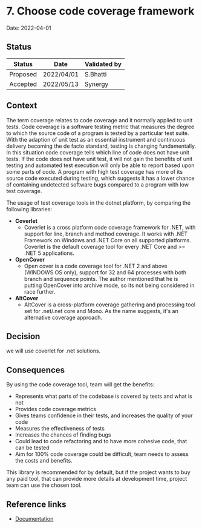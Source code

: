 # 7. Choose code coverage framework

Date: 2022-04-01

## Status

|Status|Date|Validated by|
|------|----|------------|
|Proposed|2022/04/01|S.Bhatti|
|Accepted|2022/05/13 |Synergy|

## Context
The term coverage relates to code coverage and it normally applied to unit tests. Code coverage is a software testing metric that measures the degree to which the source code of a program is tested by a particular test suite.
With the adaption of unit test as an essential instrument and continuous delivery becoming the de facto standard, testing is changing fundamentally. In this situation code coverage tells which line of code does not have unit tests. If the code does not have unit test, it will not gain the benefits of unit testing and automated test execution will only be able to report based upon some parts of code. A program with high test coverage has more of its source code executed during testing, which suggests it has a lower chance of containing undetected software bugs compared to a program with low test coverage.

The usage of test coverage tools in the dotnet platform, by comparing the following libraries:
- **Coverlet**
    -  Coverlet is a cross platform code coverage framework for .NET, with support for line, branch and method coverage. It works with .NET Framework on Windows and .NET Core on all supported platforms. Coverlet is the default coverage tool for every .NET Core and >= .NET 5 applications.
- **OpenCover**
    -   Open cover is a code coverage tool for .NET 2 and above (WINDOWS OS only), support for 32 and 64 processes with both branch and sequence points. The author mentioned that he is putting OpenCover into archive mode, so its not being considered in race further.
- **AltCover**
    -   AltCover is a cross-platform coverage gathering and processing tool set for .net/.net core and Mono. As the name suggests, it's an alternative coverage approach.

## Decision

we will use coverlet for .net solutions.

## Consequences

By using the code coverage tool, team will get the benefits:

- Represents what parts of the codebase is covered by tests and what is not 
- Provides code coverage metrics
- Gives teams confidence in their tests, and increases the quality of your code
- Measures the effectiveness of tests
- Increases the chances of finding bugs
- Could lead to code refactoring and to have more cohesive code, that can be tested
- Aim for 100% code coverage could be difficult, team needs to assess the costs and benefits.
 
 This library is recommended for by default, but if the project wants to buy any paid tool, that can provide more details at development time, project team can use the chosen tool.
 

## Reference links

- [Documentation](../documentation/Testing/Unit-Testing-library-selection-part-2.md)
